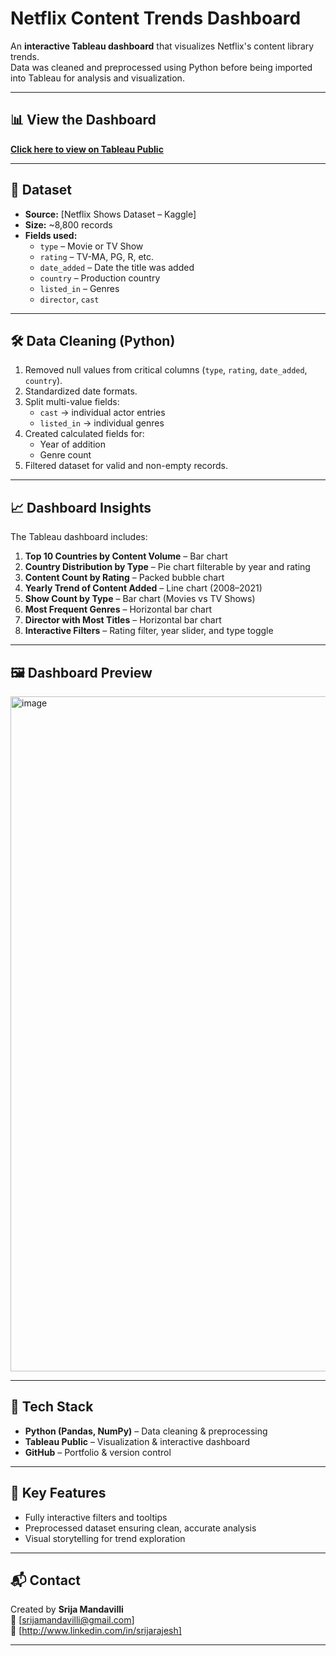 # Netflix Content Trends Dashboard

An **interactive Tableau dashboard** that visualizes Netflix's content library trends.  
Data was cleaned and preprocessed using Python before being imported into Tableau for analysis and visualization.

---

## 📊 View the Dashboard
[**Click here to view on Tableau Public**](https://public.tableau.com/app/profile/srija.mandavilli/viz/tableau_Netflix_17549048229050/DASHBOARD?publish=yes)

---

## 📂 Dataset
- **Source:** [Netflix Shows Dataset – Kaggle]
- **Size:** ~8,800 records
- **Fields used:**
  - `type` – Movie or TV Show
  - `rating` – TV-MA, PG, R, etc.
  - `date_added` – Date the title was added
  - `country` – Production country
  - `listed_in` – Genres
  - `director`, `cast`

---

## 🛠 Data Cleaning (Python)
1. Removed null values from critical columns (`type`, `rating`, `date_added`, `country`).
2. Standardized date formats.
3. Split multi-value fields:
   - `cast` → individual actor entries
   - `listed_in` → individual genres
4. Created calculated fields for:
   - Year of addition
   - Genre count
5. Filtered dataset for valid and non-empty records.

---

## 📈 Dashboard Insights
The Tableau dashboard includes:
1. **Top 10 Countries by Content Volume** – Bar chart  
2. **Country Distribution by Type** – Pie chart filterable by year and rating  
3. **Content Count by Rating** – Packed bubble chart  
4. **Yearly Trend of Content Added** – Line chart (2008–2021)  
5. **Show Count by Type** – Bar chart (Movies vs TV Shows)  
6. **Most Frequent Genres** – Horizontal bar chart  
7. **Director with Most Titles** – Horizontal bar chart  
8. **Interactive Filters** – Rating filter, year slider, and type toggle

---

## 🖼 Dashboard Preview
<img width="1920" height="1080" alt="image" src="https://github.com/user-attachments/assets/24b2de3e-63ea-4450-9258-33c88b0a8937" />


---

## 🚀 Tech Stack
- **Python (Pandas, NumPy)** – Data cleaning & preprocessing
- **Tableau Public** – Visualization & interactive dashboard
- **GitHub** – Portfolio & version control

---

## 📌 Key Features
- Fully interactive filters and tooltips
- Preprocessed dataset ensuring clean, accurate analysis
- Visual storytelling for trend exploration

---

## 📬 Contact
Created by **Srija Mandavilli**  
📧 [srijamandavilli@gmail.com]  
🔗 [http://www.linkedin.com/in/srijarajesh]

---
